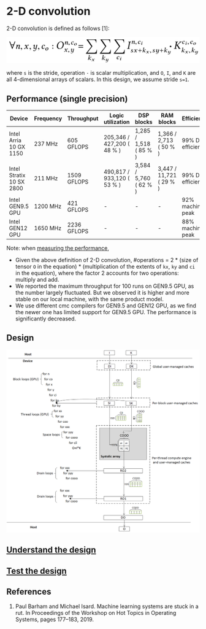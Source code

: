 # 2-D convolution

2-D convolution is defined as follows [1]:

![2dconv-original-equation](figures/conv-equation.png) 

where `s` is the stride, operation `·` is scalar multiplication, and `O`, `I`, and `K` are all 4-dimensional arrays of scalars.  In this design, we assume  stride `s=1`.  

## Performance (single precision)

| Device | Frequency | Throughput | Logic utilization | DSP blocks | RAM blocks | Efficiency | Matrix Size | Device compiler |
| ------ | --------- | ---------- | ----------------- | ---------- | ---------- | -----------| ----------- | --------------- |
| Intel Arria 10 GX 1150 | 237 MHz | 605 GFLOPS | 205,346 / 427,200 ( 48 % ) | 1,285 / 1,518 ( 85 % ) | 1,366 / 2,713 ( 50 % ) | 99% DSP efficiency | I(64,256,56,56) * K(256,256,3,3) | aoc 19.4.0 (on s001-n138) |
| Intel Stratix 10 SX 2800 | 211 MHz | 1509 GFLOPS | 490,817 / 933,120 ( 53 % ) |3,584 / 5,760 ( 62 % ) | 3,447 / 11,721 ( 29 % ) | 99% DSP efficiency | I(64,256,56,56) * K(256,256,3,3) | aoc 19.2.0 (on s001-n006) |
| Intel GEN9.5 GPU | 1200 MHz | 421 GFLOPS | - | - | - | 92% machine peak  | I(4,256,64,64) * K(256,256,3,3) | CM SDK 20200119 |
| Intel GEN12 GPU | 1650 MHz | 2236 GFLOPS | - | - | - | 88% machine peak  | I(4,256,64,64) * K(256,256,3,3) | CM SDK 20211028 |

Note: when [measuring the performance](../README.md#Performance-metrics),

- Given the above definition of 2-D convolution, #operations =  2 * (size of tensor `O` in the equation) * (multiplication of the extents of `kx`, `ky` and `ci` in the equation), where the factor 2 accounts for two operations: multiply and add.
- We reported the maximum throughput for 100 runs on GEN9.5 GPU, as the number largely fluctuated. But we observed it is higher and more stable on our local machine, with the same product model.
- We use different cmc compilers for GEN9.5 and GEN12 GPU, as we find the newer one has limited support for GEN9.5 GPU. The performance is significantly decreased.

## Design

![Design](figures/conv-design.png)

## [Understand the design](../README.md#how-to-understand-a-design)

## [Test the design](../../../../README.md#Performance-tests)

## References

1. Paul Barham and Michael Isard. Machine learning systems are stuck in a rut. In Proceedings of the Workshop on Hot Topics in Operating Systems, pages 177–183, 2019.  
